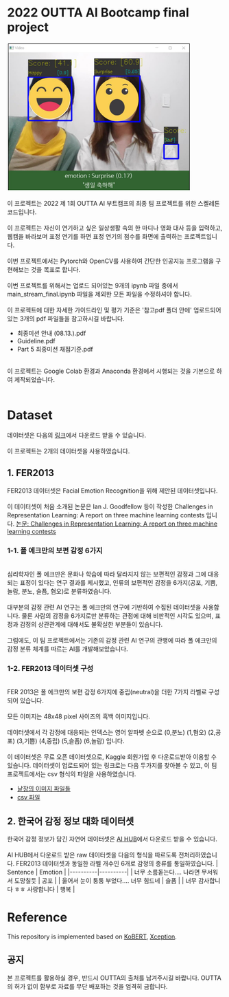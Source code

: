 # 2022 OUTTA AI Bootcamp final project
![AI coaching for facial expression](./AIcoaching.PNG)

이 프로젝트는 2022 제 1회 OUTTA AI 부트캠프의 최종 팀 프로젝트를 위한 스켈레톤 코드입니다.<br>
<br>
이 프로젝트는 자신이 연기하고 싶은 일상생활 속의 한 마디나 영화 대사 등을 입력하고, 웹캠을 바라보며 표정 연기를 하면 표정 연기의 점수를 화면에 출력하는 프로젝트입니다.<br>
<br>
이번 프로젝트에서는 Pytorch와 OpenCV를 사용하여 간단한 인공지능 프로그램을 구현해보는 것을 목표로 합니다.<br>
<br>
이번 프로젝트를 위해서는 업로드 되어있는 9개의 ipynb 파일 중에서 main_stream_final.ipynb 파일을 제외한 모든 파일을 수정하셔야 합니다.<br>
<br>
이 프로젝트에 대한 자세한 가이드라인 및 평가 기준은 '참고pdf 폴더 안에' 업로드되어 있는 3개의 pdf 파일들을 참고하시길 바랍니다.<br>
- 최종미션 안내 (08.13.).pdf<br>
- Guideline.pdf <br>
- Part 5 최종미션 채점기준.pdf <br>
<br>
이 프로젝트는 Google Colab 환경과 Anaconda 환경에서 시행되는 것을 기본으로 하여 제작되었습니다.<br>
<br>

# Dataset
데이터셋은 다음의 [링크](https://drive.google.com/drive/folders/1_QSPldD9hAnZNykS36_AXYRsFE19A8cY?usp=sharing)에서 다운로드 받을 수 있습니다.<br>
<br>
이 프로젝트는 2개의 데이터셋을 사용하였습니다.
## 1. FER2013
FER2013 데이터셋은 Facial Emotion Recognition을 위해 제안된 데이터셋입니다.<br>
<br>
이 데이터셋이 처음 소개된 논문은 Ian J. Goodfellow 등이 작성한 Challenges in Representation Learning: A report on three machine learning contests 입니다. [논문: Challenges in Representation Learning: A report on three machine learning contests](https://paperswithcode.com/paper/challenges-in-representation-learning-a)<br>

### 1-1. 폴 에크만의 보편 감정 6가지
<br>
심리학자인 폴 에크만은 문화나 학습에 따라 달라지지 않는 보편적인 감정과 그에 대응되는 표정이 있다는 연구 결과를 제시했고, 인류의 보편적인 감정을 6가지(공포, 기쁨, 놀람, 분노, 슬픔, 혐오)로 분류하였습니다.<br>
<br>
대부분의 감정 관련 AI 연구는 폴 에크만의 연구에 기반하여 수집된 데이터셋을 사용합니다. 물론 사람의 감정을 6가지로만 분류하는 관점에 대해 비판적인 시각도 있으며, 표정과 감정의 상관관계에 대해서도 불확실한 부분들이 있습니다.<br>
<br>
그럼에도, 이 팀 프로젝트에서는 기존의 감정 관련 AI 연구의 관행에 따라 폴 에크만의 감정 분류 체계를 따르는 AI를 개발해보았습니다.<br>

### 1-2. FER2013 데이터셋 구성
<br>
FER 2013은 폴 에크만의 보편 감정 6가지에 중립(neutral)을 더한 7가지 라벨로 구성되어 있습니다.<br>
<br>
모든 이미지는 48x48 pixel 사이즈의 흑백 이미지입니다.<br>
<br>
데이터셋에서 각 감정에 대응되는 인덱스는 영어 알파벳 순으로 (0,분노) (1,혐오) (2,공포) (3,기쁨) (4,중립) (5,슬픔) (6,놀람) 입니다.<br>
<br>
이 데이터셋은 무료 오픈 데이터셋으로, Kaggle 회원가입 후 다운로드받아 이용할 수 있습니다. 데이터셋이 업로드되어 있는 링크로는 다음 두가지를 찾아볼 수 있고, 이 팀 프로젝트에서는 csv 형식의 파일을 사용하였습니다.

- [낱장의 이미지 파일들](https://www.kaggle.com/datasets/msambare/fer2013)
- [csv 파일](https://www.kaggle.com/datasets/deadskull7/fer2013)

## 2. 한국어 감정 정보 대화 데이터셋

한국어 감정 정보가 담긴 자연어 데이터셋은 [AI HUB](https://aihub.or.kr/aidata/7978)에서 다운로드 받을 수 있습니다.<br>
<br>
AI HUB에서 다운로드 받은 raw 데이터셋을 다음의 형식을 따르도록 전처리하였습니다. FER2013 데이터셋과 동일한 라벨 개수인 6개로 감정의 종류를 통일하였습니다.
| Sentence | Emotion |
|----------|----------|
| 너무 소름돋는다.... 나라면 무서워서 도망칠듯 | 공포 |
| 울어서 눈이 퉁퉁 부었다.... 너무 힘드네 | 슬픔 |
| 너무 감사합니다 ㅎㅎ 사랑합니다 | 행복 |

# Reference
This repository is implemented based on [KoBERT](https://github.com/SKTBrain/KoBERT), [Xception](https://arxiv.org/abs/1610.02357).


## 공지
본 프로젝트를 활용하실 경우, 반드시 OUTTA의 출처를 남겨주시길 바랍니다. OUTTA의 허가 없이 함부로 자료를 무단 배포하는 것을 엄격히 금합니다.

